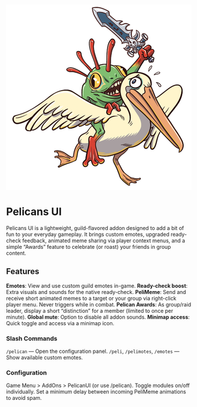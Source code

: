 ![Configuration Logo](Medias/configuration-logo.png)
# Pelicans UI

Pelicans UI is a lightweight, guild-flavored addon designed to add a bit of fun to your everyday gameplay. It brings custom emotes, upgraded ready-check feedback, animated meme sharing via player context menus, and a simple “Awards” feature to celebrate (or roast) your friends in group content.

## Features

**Emotes**: View and use custom guild emotes in-game.
**Ready-check boost**: Extra visuals and sounds for the native ready-check.
**PeliMeme**: Send and receive short animated memes to a target or your group via right-click player menu. Never triggers while in combat.
**Pelican Awards**: As group/raid leader, display a short “distinction” for a member (limited to once per minute).
**Global mute**: Option to disable all addon sounds.
**Minimap access**: Quick toggle and access via a minimap icon.

###  Slash Commands

`/pelican` — Open the configuration panel.
`/peli`, `/pelimotes`, `/emotes` — Show available custom emotes.

### Configuration

Game Menu > AddOns > PelicanUI (or use /pelican).
Toggle modules on/off individually.
Set a minimum delay between incoming PeliMeme animations to avoid spam.